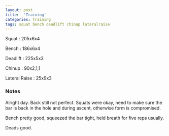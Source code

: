 ```yaml
---
layout: post
title:  'Training'
categories: training
tags: squat bench deadlift chinup lateralraise
---
```


Squat       :   205x6x4

Bench       :   186x6x4

Deadlift    :   225x5x3

Chinup      :   90x2,1,1

Lateral Raise   :   25x9x3

### Notes

Alright day. Back still not perfect. Squats were okay, need to make sure the bar is back
in the hole and during ascent, otherwise form is compromised.

Bench pretty good, squeezed the bar tight, held breath for five reps usually.

Deads good.
